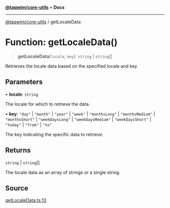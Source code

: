 [**@taqwim/core-utils**](../README.md) • **Docs**

***

[@taqwim/core-utils](../globals.md) / getLocaleData

# Function: getLocaleData()

> **getLocaleData**(`locale`, `key`): `string` \| `string`[]

Retrieves the locale data based on the specified locale and key.

## Parameters

• **locale**: `string`

The locale for which to retrieve the data.

• **key**: `"day"` \| `"month"` \| `"year"` \| `"week"` \| `"monthsLong"` \| `"monthsMedium"` \| `"monthsShort"` \| `"weekDaysLong"` \| `"weekDaysMedium"` \| `"weekDaysShort"` \| `"today"` \| `"from"` \| `"to"`

The key indicating the specific data to retrieve.

## Returns

`string` \| `string`[]

The locale data as an array of strings or a single string.

## Source

[getLocaleData.ts:13](https://github.com/boussadjra/taqwim/blob/b6011f3ed342a975f52680743fe89e4925ba0553/packages/core-utils/src/lib/getLocaleData.ts#L13)
